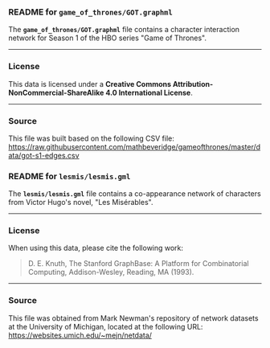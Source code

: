 ### README for `game_of_thrones/GOT.graphml`

The **`game_of_thrones/GOT.graphml`** file contains a character interaction network for Season 1 of the HBO series "Game of Thrones".

---

### License

This data is licensed under a **Creative Commons Attribution-NonCommercial-ShareAlike 4.0 International License**.

---

### Source

This file was built based on the following CSV file:
https://raw.githubusercontent.com/mathbeveridge/gameofthrones/master/data/got-s1-edges.csv



### README for `lesmis/lesmis.gml`

The **`lesmis/lesmis.gml`** file contains a co-appearance network of characters from Victor Hugo's novel, "Les Misérables".

---

### License

When using this data, please cite the following work:
> D. E. Knuth, The Stanford GraphBase: A Platform for Combinatorial Computing, Addison-Wesley, Reading, MA (1993).

---

### Source

This file was obtained from Mark Newman's repository of network datasets at the University of Michigan, located at the following URL:
https://websites.umich.edu/~mejn/netdata/